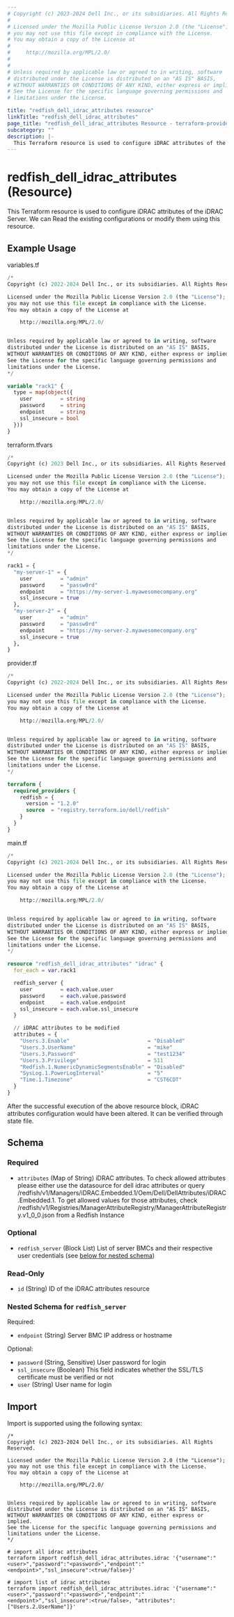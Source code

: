 ```yaml
---
# Copyright (c) 2023-2024 Dell Inc., or its subsidiaries. All Rights Reserved.
#
# Licensed under the Mozilla Public License Version 2.0 (the "License");
# you may not use this file except in compliance with the License.
# You may obtain a copy of the License at
#
#     http://mozilla.org/MPL/2.0/
#
#
# Unless required by applicable law or agreed to in writing, software
# distributed under the License is distributed on an "AS IS" BASIS,
# WITHOUT WARRANTIES OR CONDITIONS OF ANY KIND, either express or implied.
# See the License for the specific language governing permissions and
# limitations under the License.

title: "redfish_dell_idrac_attributes resource"
linkTitle: "redfish_dell_idrac_attributes"
page_title: "redfish_dell_idrac_attributes Resource - terraform-provider-redfish"
subcategory: ""
description: |-
  This Terraform resource is used to configure iDRAC attributes of the iDRAC Server. We can Read the existing configurations or modify them using this resource.
---
```


# redfish_dell_idrac_attributes (Resource)

This Terraform resource is used to configure iDRAC attributes of the iDRAC Server. We can Read the existing configurations or modify them using this resource.

## Example Usage

variables.tf
```terraform
/*
Copyright (c) 2022-2024 Dell Inc., or its subsidiaries. All Rights Reserved.

Licensed under the Mozilla Public License Version 2.0 (the "License");
you may not use this file except in compliance with the License.
You may obtain a copy of the License at

    http://mozilla.org/MPL/2.0/


Unless required by applicable law or agreed to in writing, software
distributed under the License is distributed on an "AS IS" BASIS,
WITHOUT WARRANTIES OR CONDITIONS OF ANY KIND, either express or implied.
See the License for the specific language governing permissions and
limitations under the License.
*/

variable "rack1" {
  type = map(object({
    user         = string
    password     = string
    endpoint     = string
    ssl_insecure = bool
  }))
}
```

terraform.tfvars
```terraform
/*
Copyright (c) 2023 Dell Inc., or its subsidiaries. All Rights Reserved.

Licensed under the Mozilla Public License Version 2.0 (the "License");
you may not use this file except in compliance with the License.
You may obtain a copy of the License at

    http://mozilla.org/MPL/2.0/


Unless required by applicable law or agreed to in writing, software
distributed under the License is distributed on an "AS IS" BASIS,
WITHOUT WARRANTIES OR CONDITIONS OF ANY KIND, either express or implied.
See the License for the specific language governing permissions and
limitations under the License.
*/

rack1 = {
  "my-server-1" = {
    user         = "admin"
    password     = "passw0rd"
    endpoint     = "https://my-server-1.myawesomecompany.org"
    ssl_insecure = true
  },
  "my-server-2" = {
    user         = "admin"
    password     = "passw0rd"
    endpoint     = "https://my-server-2.myawesomecompany.org"
    ssl_insecure = true
  },
}
```

provider.tf
```terraform
/*
Copyright (c) 2022-2024 Dell Inc., or its subsidiaries. All Rights Reserved.

Licensed under the Mozilla Public License Version 2.0 (the "License");
you may not use this file except in compliance with the License.
You may obtain a copy of the License at

    http://mozilla.org/MPL/2.0/


Unless required by applicable law or agreed to in writing, software
distributed under the License is distributed on an "AS IS" BASIS,
WITHOUT WARRANTIES OR CONDITIONS OF ANY KIND, either express or implied.
See the License for the specific language governing permissions and
limitations under the License.
*/

terraform {
  required_providers {
    redfish = {
      version = "1.2.0"
      source  = "registry.terraform.io/dell/redfish"
    }
  }
}
```

main.tf
```terraform
/*
Copyright (c) 2021-2024 Dell Inc., or its subsidiaries. All Rights Reserved.

Licensed under the Mozilla Public License Version 2.0 (the "License");
you may not use this file except in compliance with the License.
You may obtain a copy of the License at

    http://mozilla.org/MPL/2.0/


Unless required by applicable law or agreed to in writing, software
distributed under the License is distributed on an "AS IS" BASIS,
WITHOUT WARRANTIES OR CONDITIONS OF ANY KIND, either express or implied.
See the License for the specific language governing permissions and
limitations under the License.
*/

resource "redfish_dell_idrac_attributes" "idrac" {
  for_each = var.rack1

  redfish_server {
    user         = each.value.user
    password     = each.value.password
    endpoint     = each.value.endpoint
    ssl_insecure = each.value.ssl_insecure
  }

  // iDRAC attributes to be modified
  attributes = {
    "Users.3.Enable"                         = "Disabled"
    "Users.3.UserName"                       = "mike"
    "Users.3.Password"                       = "test1234"
    "Users.3.Privilege"                      = 511
    "Redfish.1.NumericDynamicSegmentsEnable" = "Disabled"
    "SysLog.1.PowerLogInterval"              = "5"
    "Time.1.Timezone"                        = "CST6CDT"
  }
}
```

After the successful execution of the above resource block, iDRAC attributes configuration would have been altered. It can be verified through state file.

<!-- schema generated by tfplugindocs -->
## Schema

### Required

- `attributes` (Map of String) iDRAC attributes. To check allowed attributes please either use the datasource for dell idrac attributes or query /redfish/v1/Managers/iDRAC.Embedded.1/Oem/Dell/DellAttributes/iDRAC.Embedded.1. To get allowed values for those attributes, check /redfish/v1/Registries/ManagerAttributeRegistry/ManagerAttributeRegistry.v1_0_0.json from a Redfish Instance

### Optional

- `redfish_server` (Block List) List of server BMCs and their respective user credentials (see [below for nested schema](#nestedblock--redfish_server))

### Read-Only

- `id` (String) ID of the iDRAC attributes resource

<a id="nestedblock--redfish_server"></a>
### Nested Schema for `redfish_server`

Required:

- `endpoint` (String) Server BMC IP address or hostname

Optional:

- `password` (String, Sensitive) User password for login
- `ssl_insecure` (Boolean) This field indicates whether the SSL/TLS certificate must be verified or not
- `user` (String) User name for login

## Import

Import is supported using the following syntax:

```shell
/*
Copyright (c) 2023-2024 Dell Inc., or its subsidiaries. All Rights Reserved.

Licensed under the Mozilla Public License Version 2.0 (the "License");
you may not use this file except in compliance with the License.
You may obtain a copy of the License at

    http://mozilla.org/MPL/2.0/


Unless required by applicable law or agreed to in writing, software
distributed under the License is distributed on an "AS IS" BASIS,
WITHOUT WARRANTIES OR CONDITIONS OF ANY KIND, either express or implied.
See the License for the specific language governing permissions and
limitations under the License.
*/

# import all idrac attributes
terraform import redfish_dell_idrac_attributes.idrac '{"username":"<user>","password":"<password>","endpoint":"<endpoint>","ssl_insecure":<true/false>}'

# import list of idrac attributes
terraform import redfish_dell_idrac_attributes.idrac '{"username":"<user>","password":"<password>","endpoint":"<endpoint>","ssl_insecure":<true/false>, "attributes":["Users.2.UserName"]}'
```
